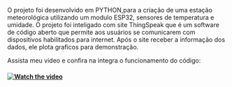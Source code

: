 O projeto foi desenvolvido em PYTHON,para a criação de uma estação meteorológica utilizando um modulo ESP32, sensores de temperatura e umidade. 
O projeto foi inteligado com site ThingSpeak que é um software de código aberto que permite aos usuários se comunicarem com dispositivos habilitados para internet. 
Após o site receber a informação dos dados, ele plota graficos para demonstração.

Assista meu video e confira na integra o funcionamento do código:

#### [![Watch the video](https://github.com/Giovanacarmazio/Estacao-Met-ESP32/blob/99e863e0bae925536c5d80c8ad4d6e21216c6895/Capturar.PNG)](https://youtu.be/V4x7wthNLDM) 
